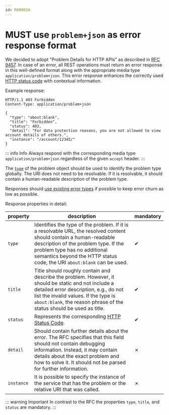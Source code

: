 ```yaml
---
id: R000034
---
```


# MUST use `problem+json` as error response format

We decided to adopt "Problem Details for HTTP APIs" as described in [RFC 9457](https://tools.ietf.org/html/rfc9457).
In case of an error, all REST operations must return an error response in this well-defined format along with the appropriate media type `application/problem+json`. This error response enhances the correctly used [HTTP status code](../../../http/status-codes/rules/must-use-standard-http-status-codes.md) with contextual information.

Example response:

```http
HTTP/1.1 403 Forbidden
Content-Type: application/problem+json

{
  "type": "about:blank",
  "title": "Forbidden",
  "status": 403,
  "detail": "For data protection reasons, you are not allowed to view account details of others.",
  "instance": "/account/12345/"
}
```

::: info Info
Always respond with the corresponding media type `application/problem+json` regardless of the given `accept` header.
:::

The [`type`](https://www.rfc-editor.org/rfc/rfc9457#section-3.1) of the problem object should be used to identify the problem type globally.
The URI does not need to be resolvable. If it is resolvable, it should contain a human-readable description of the problem type.

Responses should [use existing error types](./should-use-existing-problem-types.md) if possible to keep error churn as low as possible.

Response properties in detail:

| property   | description                                                                                                                                                                                                                                                          | mandatory |
| ---------- |----------------------------------------------------------------------------------------------------------------------------------------------------------------------------------------------------------------------------------------------------------------------| --------- |
| `type`     | Identifies the type of the problem. If it is a resolvable URL, the resolved content should contain a human-readable description of the problem type. If the problem type has no additional semantics beyond the HTTP status code, the URI `about:blank` can be used. | ✔         |
| `title`    | Title should roughly contain and describe the problem. However, it should be static and not include a detailed error description, e.g., do not list the invalid values. If the type is `about:blank`, the reason phrase of the status should be used as title.       | ✔         |
| `status`   | Represents the corresponding [HTTP Status Code](../../../http/status-codes/rules/must-use-standard-http-status-codes.md).                                                                                                                                            | ✔         |
| `detail`   | Should contain further details about the error. The RFC specifies that this field should not contain debugging information. Instead, it may contain details about the exact problem and how to solve it. It should not be parsed for further information.            | ✗         |
| `instance` | It is possible to specify the instance of the service that has the problem or the relative URI that was called.                                                                                                                                                      | ✗         |

::: warning Important
In contrast to the RFC the properties `type`, `title`, and `status` are mandatory.
:::
